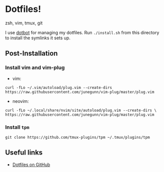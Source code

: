 # Dotfiles!

zsh, vim, tmux, git

I use [dotbot](https://github.com/anishathalye/dotbot) for managing my
dotfiles. Run `./install.sh` from this directory to install the symlinks it
sets up.

## Post-Installation

### Install vim and vim-plug
* vim:

```console
curl -fLo ~/.vim/autoload/plug.vim --create-dirs https://raw.githubusercontent.com/junegunn/vim-plug/master/plug.vim
```

* neovim:

```console
curl -fLo ~/.local/share/nvim/site/autoload/plug.vim --create-dirs \ https://raw.githubusercontent.com/junegunn/vim-plug/master/plug.vim
```

### Install `tpm`

```console
git clone https://github.com/tmux-plugins/tpm ~/.tmux/plugins/tpm
```


## Useful links

* [Dotfiles on GitHub](https://dotfiles.github.io/)
